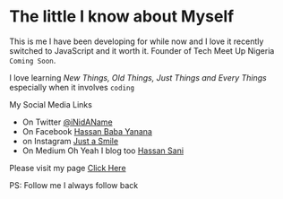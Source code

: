 # The little I know about Myself
This is me I have been developing for while now and I love it recently switched to JavaScript and it worth it. Founder of Tech Meet Up Nigeria `Coming Soon`.

I love learning *New Things, Old Things, Just Things and Every Things* especially when it involves `coding`

My Social Media Links
 - On Twitter [@iNidAName](https://twitter.com/inidaname)
 - On Facebook [Hassan Baba Yanana](https://fb.me/wywysani)
 - on Instagram [Just a Smile](https://instagram.com/inidaname)
 - On Medium Oh Yeah I blog too [Hassan Sani](https://medium.com/@inidaname)

 Please visit my page [Click Here](https://inidaname.github.io)

 PS: Follow me I always follow back
